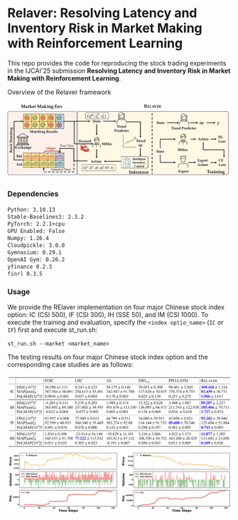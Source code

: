 # Relaver: Resolving Latency and Inventory Risk in Market Making with Reinforcement Learning
This repo provides the code for reproducing the stock trading experiments in the IJCAI'25 submission **Resolving Latency and Inventory Risk in Market Making with Reinforcement Learning**. 

 Overview of the Relaver framework

![overview](overview.png)



### Dependencies
```
Python: 3.10.13
Stable-Baselines3: 2.3.2
PyTorch: 2.2.1+cpu
GPU Enabled: False
Numpy: 1.26.4
Cloudpickle: 3.0.0
Gymnasium: 0.29.1
OpenAI Gym: 0.26.2
yfinance 0.2.3
finrl 0.3.5 
```

### Usage
We provide the RElaver implementation on four major Chinese stock index option: IC (CSI 500), IF (CSI 300), IH (SSE 50), and IM (CSI 1000). 
To execute the training and evaluation, specify the ``<index optio_name>`` (``IC`` or ``IF``) first and execute st_run.sh:

```shell
st_run.sh --market <market_name>
```
The testing results on four major Chinese stock index option and the corresponding case studies are as follows:

![overview](result.png)
![overview](result2.png)


